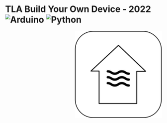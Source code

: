# TLA Build Your Own Device -  2022 ![Arduino](https://img.shields.io/badge/-Arduino-00979D?style=for-the-badge&logo=Arduino&logoColor=white) ![Python](https://img.shields.io/badge/python-3670A0?style=for-the-badge&logo=python&logoColor=ffdd54)

<img src="./assets/Logo.png" align="right" alt="Logo by https://github.com/LilJuiceBox491" width="280" height="280">

